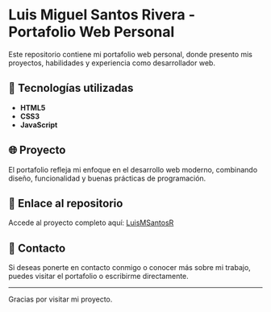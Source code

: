 # Luis Miguel Santos Rivera - Portafolio Web Personal

Este repositorio contiene mi portafolio web personal, donde presento mis proyectos, habilidades y experiencia como desarrollador web.

## 🚀 Tecnologías utilizadas

- **HTML5**
- **CSS3**
- **JavaScript**

## 🌐 Proyecto

El portafolio refleja mi enfoque en el desarrollo web moderno, combinando diseño, funcionalidad y buenas prácticas de programación.

## 📎 Enlace al repositorio

Accede al proyecto completo aquí: [LuisMSantosR](https://github.com/LuisSants16/LuisMSantosR)

## 📩 Contacto

Si deseas ponerte en contacto conmigo o conocer más sobre mi trabajo, puedes visitar el portafolio o escribirme directamente.

---

Gracias por visitar mi proyecto.
